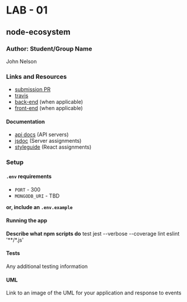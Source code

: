# LAB - 01

## node-ecosystem

### Author: Student/Group Name
John Nelson

### Links and Resources
* [submission PR](http://xyz.com)
* [travis](http://xyz.com)
* [back-end](http://xyz.com) (when applicable)
* [front-end](http://xyz.com) (when applicable)

#### Documentation
* [api docs](http://xyz.com) (API servers)
* [jsdoc](http://xyz.com) (Server assignments)
* [styleguide](http://xyz.com) (React assignments)

### Setup
#### `.env` requirements
* `PORT` - 300
* `MONGODB_URI` - TBD

**or, include an `.env.example`**

#### Running the app

**Describe what npm scripts do**
  test
    jest --verbose --coverage
  lint
    eslint '**/*.js'
  
#### Tests
Any additional testing information

#### UML
Link to an image of the UML for your application and response to events
